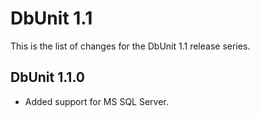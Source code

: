 DbUnit 1.1
==========

This is the list of changes for the DbUnit 1.1 release series.

DbUnit 1.1.0
-------------

* Added support for MS SQL Server.
